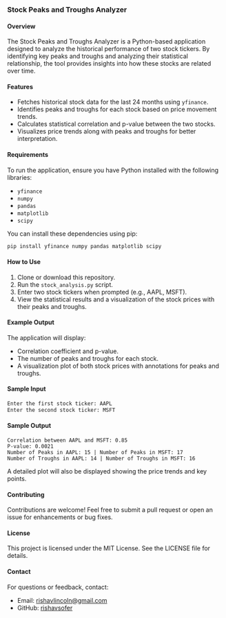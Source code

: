 ### Stock Peaks and Troughs Analyzer

#### Overview
The Stock Peaks and Troughs Analyzer is a Python-based application designed to analyze the historical performance of two stock tickers. By identifying key peaks and troughs and analyzing their statistical relationship, the tool provides insights into how these stocks are related over time.

#### Features
- Fetches historical stock data for the last 24 months using `yfinance`.
- Identifies peaks and troughs for each stock based on price movement trends.
- Calculates statistical correlation and p-value between the two stocks.
- Visualizes price trends along with peaks and troughs for better interpretation.

#### Requirements
To run the application, ensure you have Python installed with the following libraries:
- `yfinance`
- `numpy`
- `pandas`
- `matplotlib`
- `scipy`

You can install these dependencies using pip:
```bash
pip install yfinance numpy pandas matplotlib scipy
```

#### How to Use
1. Clone or download this repository.
2. Run the `stock_analysis.py` script.
3. Enter two stock tickers when prompted (e.g., AAPL, MSFT).
4. View the statistical results and a visualization of the stock prices with their peaks and troughs.

#### Example Output
The application will display:
- Correlation coefficient and p-value.
- The number of peaks and troughs for each stock.
- A visualization plot of both stock prices with annotations for peaks and troughs.

#### Sample Input
```bash
Enter the first stock ticker: AAPL
Enter the second stock ticker: MSFT
```

#### Sample Output
```text
Correlation between AAPL and MSFT: 0.85
P-value: 0.0021
Number of Peaks in AAPL: 15 | Number of Peaks in MSFT: 17
Number of Troughs in AAPL: 14 | Number of Troughs in MSFT: 16
```
A detailed plot will also be displayed showing the price trends and key points.

#### Contributing
Contributions are welcome! Feel free to submit a pull request or open an issue for enhancements or bug fixes.

#### License
This project is licensed under the MIT License. See the LICENSE file for details.

#### Contact
For questions or feedback, contact:
- Email: rishavlincoln@gmail.com
- GitHub: [rishavsofer](https://github.com/rishavsofer)

